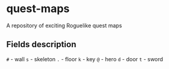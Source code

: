 # quest-maps
A repository of exciting Roguelike quest maps

## Fields description
```#``` - wall
```s``` - skeleton
```.``` - floor
```k``` - key
```@``` - hero
```d``` - door
```t``` - sword
